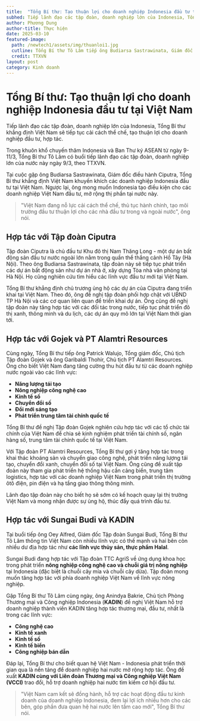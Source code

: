 ```yaml
---
title:  "Tổng Bí thư: Tạo thuận lợi cho doanh nghiệp Indonesia đầu tư tại Việt Nam"
subhed: Tiếp lãnh đạo các tập đoàn, doanh nghiệp lớn của Indonesia, Tổng Bí thư khẳng định Việt Nam sẽ tiếp tục cải cách thể chế, tạo thuận lợi cho doanh nghiệp đầu tư, hợp tác. 
author: Phương Dung
author-title: Thực hiện
date: 2025-03-10
featured-image: 
  path: /newtech1/assets/img/thuanloi1.jpg
  cutline: Tổng Bí thư Tô Lâm tiếp ông Budiarsa Sastrawinata, Giám đốc điều hành Tập đoàn Ciputra của Indonesia. 
  credit: TTXVN
layout: post
category: Kinh doanh
---
```

# Tổng Bí thư: Tạo thuận lợi cho doanh nghiệp Indonesia đầu tư tại Việt Nam

Tiếp lãnh đạo các tập đoàn, doanh nghiệp lớn của Indonesia, Tổng Bí thư khẳng định Việt Nam sẽ tiếp tục cải cách thể chế, tạo thuận lợi cho doanh nghiệp đầu tư, hợp tác.

Trong khuôn khổ chuyến thăm Indonesia và Ban Thư ký ASEAN từ ngày 9-11/3, Tổng Bí thư Tô Lâm có buổi tiếp lãnh đạo các tập đoàn, doanh nghiệp lớn của nước này ngày 9/3, theo TTXVN.

Tại cuộc gặp ông Budiarsa Sastrawinata, Giám đốc điều hành Ciputra, Tổng Bí thư khẳng định Việt Nam khuyến khích các doanh nghiệp Indonesia đầu tư tại Việt Nam. Ngược lại, ông mong muốn Indonesia tạo điều kiện cho các doanh nghiệp Việt Nam đầu tư, mở rộng thị phần tại nước này.

> "Việt Nam đang nỗ lực cải cách thể chế, thủ tục hành chính, tạo môi trường đầu tư thuận lợi cho các nhà đầu tư trong và ngoài nước", ông nói.

## Hợp tác với Tập đoàn Ciputra

Tập đoàn Ciputra là chủ đầu tư Khu đô thị Nam Thăng Long - một dự án bất động sản đầu tư nước ngoài lớn nằm trong quần thể thắng cảnh Hồ Tây (Hà Nội). Theo ông Budiarsa Sastrawinata, tập đoàn này sẽ tiếp tục phát triển các dự án bất động sản như dự án nhà ở, xây dựng Tòa nhà văn phòng tại Hà Nội. Họ cũng nghiên cứu tìm hiểu các lĩnh vực đầu tư mới tại Việt Nam.

Tổng Bí thư khẳng định chủ trương ủng hộ các dự án của Ciputra đang triển khai tại Việt Nam. Theo đó, ông đề nghị tập đoàn phối hợp chặt với UBND TP Hà Nội và các cơ quan liên quan để triển khai dự án. Ông cũng đề nghị tập đoàn này tăng hợp tác với các đối tác trong nước, tiếp tục phát triển đô thị xanh, thông minh và du lịch, các dự án quy mô lớn tại Việt Nam thời gian tới.

## Hợp tác với Gojek và PT Alamtri Resources

Cùng ngày, Tổng Bí thư tiếp ông Patrick Walujo, Tổng giám đốc, Chủ tịch Tập đoàn Gojek và ông Garibaldi Thohir, Chủ tịch PT Alamtri Resources. Ông cho biết Việt Nam đang tăng cường thu hút đầu tư từ các doanh nghiệp nước ngoài vào các lĩnh vực:

- **Năng lượng tái tạo**
- **Nông nghiệp công nghệ cao**
- **Kinh tế số**
- **Chuyển đổi số**
- **Đổi mới sáng tạo**
- **Phát triển trung tâm tài chính quốc tế**

Tổng Bí thư đề nghị Tập đoàn Gojek nghiên cứu hợp tác với các tổ chức tài chính của Việt Nam để chia sẻ kinh nghiệm phát triển tài chính số, ngân hàng số, trung tâm tài chính quốc tế tại Việt Nam.

Với Tập đoàn PT Alamtri Resources, Tổng Bí thư gợi ý tăng hợp tác trong khai thác khoáng sản và chuyển giao công nghệ, phát triển năng lượng tái tạo, chuyển đổi xanh, chuyển đổi số tại Việt Nam. Ông cũng đề xuất tập đoàn này tham gia phát triển hệ thống hậu cần cảng biển, trung tâm logistics, hợp tác với các doanh nghiệp Việt Nam trong phát triển thị trường ôtô điện, pin điện và hạ tầng giao thông thông minh.

Lãnh đạo tập đoàn này cho biết họ sẽ sớm có kế hoạch quay lại thị trường Việt Nam và mong nhận được sự ủng hộ, thúc đẩy quá trình đầu tư.

## Hợp tác với Sungai Budi và KADIN

Tại buổi tiếp ông Oey Alfred, Giám đốc Tập đoàn Sungai Budi, Tổng Bí thư Tô Lâm thông tin Việt Nam còn nhiều lĩnh vực có thế mạnh và hai bên còn nhiều dư địa hợp tác như **các lĩnh vực thủy sản, thực phẩm Halal**.

Sungai Budi đang hợp tác với Tập đoàn TTC AgriS về ứng dụng khoa học trong phát triển **nông nghiệp công nghệ cao và chuỗi giá trị nông nghiệp** tại Indonesia (đặc biệt là chuỗi cây mía và chuỗi cây dừa). Tập đoàn mong muốn tăng hợp tác với phía doanh nghiệp Việt Nam về lĩnh vực nông nghiệp.

Gặp Tổng Bí thư Tô Lâm cùng ngày, ông Anindya Bakrie, Chủ tịch Phòng Thương mại và Công nghiệp Indonesia (**KADIN**) đề nghị Việt Nam hỗ trợ doanh nghiệp thành viên KADIN tăng hợp tác thương mại, đầu tư, nhất là trong các lĩnh vực:

- **Công nghệ cao**
- **Kinh tế xanh**
- **Kinh tế số**
- **Kinh tế biển**
- **Công nghiệp bán dẫn**

Đáp lại, Tổng Bí thư cho biết quan hệ Việt Nam - Indonesia phát triển thời gian qua là nền tảng để doanh nghiệp hai nước mở rộng hợp tác. Ông đề xuất **KADIN cùng với Liên đoàn Thương mại và Công nghiệp Việt Nam (VCCI)** trao đổi, hỗ trợ doanh nghiệp hai nước tìm kiếm cơ hội đầu tư.

> "Việt Nam cam kết sẽ đồng hành, hỗ trợ các hoạt động đầu tư kinh doanh của doanh nghiệp Indonesia, đem lại lợi ích nhiều hơn cho các bên, góp phần đưa quan hệ hai nước lên tầm cao mới", Tổng Bí thư nói.
